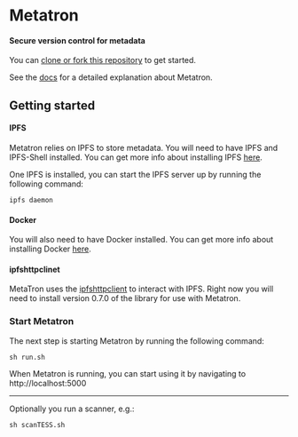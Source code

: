 # Metatron
#### Secure version control for metadata

You can [clone or fork this repository](https://github.com/cryptotechguru/metatron) to get started. 

See the [docs](docs/README.md) for a detailed explanation about Metatron.

## Getting started

#### IPFS

Metatron relies on IPFS to store metadata.  You will need to have IPFS and IPFS-Shell installed. You can get more info about installing IPFS [here](https://docs.ipfs.io/install/).

One IPFS is installed, you can start the IPFS server up by running the following command:


```
ipfs daemon
```

#### Docker

You will also need to have Docker installed.  You can get more info about installing Docker [here](https://docs.docker.com/install/).  


#### ipfshttpclinet
MetaTron uses the [ipfshttpclient](https://github.com/ipfs-shipyard/py-ipfs-http-client/tree/09cae7672a39ca3ff991684c1b31cfe7875174c3) to interact with IPFS.  Right now you will need to install version 0.7.0 of the library for use with Metatron. 



### Start Metatron

The next step is starting Metatron by running the following command:


```
sh run.sh
```

When Metatron is running, you can start using it by navigating to http://localhost:5000


--- 


Optionally you run a scanner, e.g.:
```
sh scanTESS.sh
```
